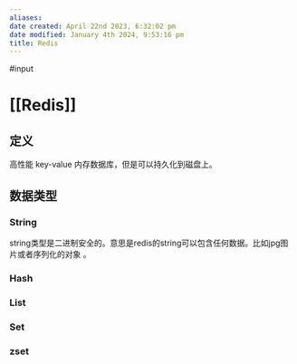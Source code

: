 ```yaml
---
aliases: 
date created: April 22nd 2023, 6:32:02 pm
date modified: January 4th 2024, 9:53:16 pm
title: Redis
---
```

#input 
# [[Redis]]

## 定义
高性能 key-value 内存数据库，但是可以持久化到磁盘上。

## 数据类型
### String
string类型是二进制安全的。意思是redis的string可以包含任何数据。比如jpg图片或者序列化的对象 。

### Hash

### List

### Set

### zset




